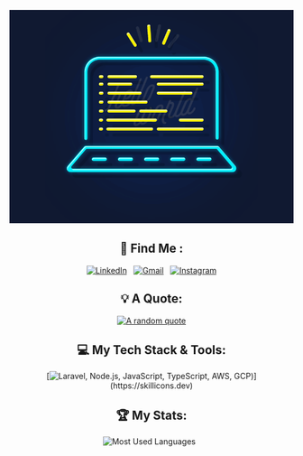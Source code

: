 <div align="center">

[![Hello World, I'm Padias!](assets/header.gif)](https://github.com/fadiaskeyn)

## 🤝 Find Me :
[![LinkedIn](https://skillicons.dev/icons?i=linkedin)](https://id.linkedin.com/in/fadias-nur-ahmadi-9a7512292) &nbsp;
[![Gmail](https://skillicons.dev/icons?i=gmail)](mailto:jasper.d.fadiaskeyn@gmail.com?subject=Heyyy) &nbsp;
[![Instagram](https://skillicons.dev/icons?i=instagram)](https://www.instagram.com/padias.fdev)

## 💡 A Quote:

[![A random quote](https://quotes-github-readme.vercel.app/api?type=horizontal&theme=dark)](https://github.com/piyushsuthar/github-readme-quotes)

## 💻 My Tech Stack & Tools:

[![Laravel, Node.js, JavaScript, TypeScript, AWS, GCP]([https://skillicons.dev/icons?i=laravel,nodejs,js,gcp,docker,jenkins](https://skillicons.dev/icons?i=laravel,nodejs,js,gcp,docker,jenkins,grafana,go,linux,vue,flutter,angular,supabase,firebase,redis,nginx,mysql,php,sass,tailwind,mongodb)))](https://skillicons.dev)

## 🏆 My Stats:

<p>
    <img height=175 alt="Most Used Languages" src="https://github-readme-stats.vercel.app/api/top-langs/?username=fadiaskeyn&layout=compact&theme=dark" />&nbsp;&nbsp;
</p>


</div>
